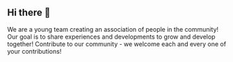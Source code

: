 ## Hi there 👋

We are a young team creating an association of people in the community! 
Our goal is to share experiences and developments to grow and develop together! 
Contribute to our community - we welcome each and every one of your contributions!
